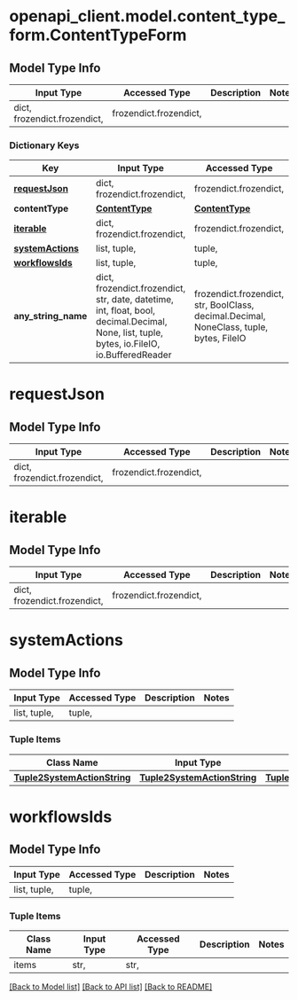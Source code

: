 # openapi_client.model.content_type_form.ContentTypeForm

## Model Type Info
Input Type | Accessed Type | Description | Notes
------------ | ------------- | ------------- | -------------
dict, frozendict.frozendict,  | frozendict.frozendict,  |  | 

### Dictionary Keys
Key | Input Type | Accessed Type | Description | Notes
------------ | ------------- | ------------- | ------------- | -------------
**[requestJson](#requestJson)** | dict, frozendict.frozendict,  | frozendict.frozendict,  |  | [optional] 
**contentType** | [**ContentType**](ContentType.md) | [**ContentType**](ContentType.md) |  | [optional] 
**[iterable](#iterable)** | dict, frozendict.frozendict,  | frozendict.frozendict,  |  | [optional] 
**[systemActions](#systemActions)** | list, tuple,  | tuple,  |  | [optional] 
**[workflowsIds](#workflowsIds)** | list, tuple,  | tuple,  |  | [optional] 
**any_string_name** | dict, frozendict.frozendict, str, date, datetime, int, float, bool, decimal.Decimal, None, list, tuple, bytes, io.FileIO, io.BufferedReader | frozendict.frozendict, str, BoolClass, decimal.Decimal, NoneClass, tuple, bytes, FileIO | any string name can be used but the value must be the correct type | [optional]

# requestJson

## Model Type Info
Input Type | Accessed Type | Description | Notes
------------ | ------------- | ------------- | -------------
dict, frozendict.frozendict,  | frozendict.frozendict,  |  | 

# iterable

## Model Type Info
Input Type | Accessed Type | Description | Notes
------------ | ------------- | ------------- | -------------
dict, frozendict.frozendict,  | frozendict.frozendict,  |  | 

# systemActions

## Model Type Info
Input Type | Accessed Type | Description | Notes
------------ | ------------- | ------------- | -------------
list, tuple,  | tuple,  |  | 

### Tuple Items
Class Name | Input Type | Accessed Type | Description | Notes
------------- | ------------- | ------------- | ------------- | -------------
[**Tuple2SystemActionString**](Tuple2SystemActionString.md) | [**Tuple2SystemActionString**](Tuple2SystemActionString.md) | [**Tuple2SystemActionString**](Tuple2SystemActionString.md) |  | 

# workflowsIds

## Model Type Info
Input Type | Accessed Type | Description | Notes
------------ | ------------- | ------------- | -------------
list, tuple,  | tuple,  |  | 

### Tuple Items
Class Name | Input Type | Accessed Type | Description | Notes
------------- | ------------- | ------------- | ------------- | -------------
items | str,  | str,  |  | 

[[Back to Model list]](../../README.md#documentation-for-models) [[Back to API list]](../../README.md#documentation-for-api-endpoints) [[Back to README]](../../README.md)

